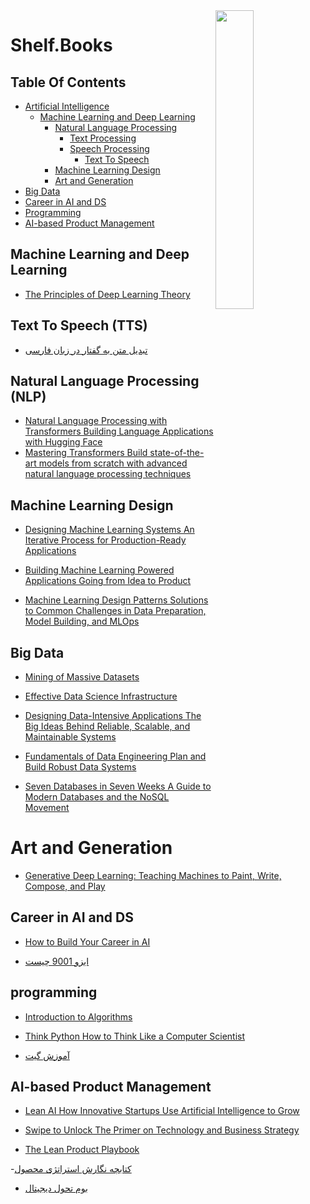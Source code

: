 <img src="https://github.com/IKJ1992/Shelf/blob/master/images/logo.PNG" width="35%" height="35%" align="right" />

# Shelf.Books

## Table Of Contents
- [Artificial Intelligence]()
  - [Machine Learning and Deep Learning](#machine-learning-and-deep-learning)
    - [Natural Language Processing](#natural-language-processing-nlp)
      - [Text Processing]()
      - [Speech Processing]()
        - [Text To Speech](#text-to-speech-tts)
    - [Machine Learning Design](#machine-learning-design)
    - [Art and Generation](#art-and-generation)
- [Big Data](#big-data)
- [Career in AI and DS](#career-in-ai-ds)
- [Programming](#programming)
- [AI-based Product Management](#ai-based-product-management)
      
    


## Machine Learning and Deep Learning
- [The Principles of Deep Learning Theory](../resources/The%20Principles%20of%20Deep%20Learning%20Theory.pdf)
## Text To Speech (TTS)
- [تبدیل متن به گفتار در زبان فارسی](../resources/%D8%AA%D8%A8%D8%AF%DB%8C%D9%84%20%D9%85%D8%AA%D9%86%20%D8%A8%D9%87%20%DA%AF%D9%81%D8%AA%D8%A7%D8%B1%20%D8%AF%D8%B1%20%D8%B2%D8%A8%D8%A7%D9%86%20%D9%81%D8%A7%D8%B1%D8%B3%DB%8C.pdf)

## Natural Language Processing (NLP)
- [Natural Language Processing with Transformers Building Language Applications with Hugging Face](../resources/Natural%20Language%20Processing%20with%20Transformers%20Building%20Language%20Applications%20with%20Hugging%20Face.pdf)
- [Mastering Transformers Build state-of-the-art models from scratch with advanced natural language processing techniques](../resources/Mastering%20Transformers%20Build%20state-of-the-art%20models%20from%20scratch%20with%20advanced%20natural%20language%20processing%20techniques.pdf)

## Machine Learning Design
- [Designing Machine Learning Systems An Iterative Process for Production-Ready Applications](../resources/Designing%20Machine%20Learning%20Systems%20An%20Iterative%20Process%20for%20Production-Ready%20Applications.pdf)
- [Building Machine Learning Powered Applications Going from Idea to Product](../resources/Building%20Machine%20Learning%20Powered%20Applications%20Going%20from%20Idea%20to%20Product.pdf)

- [Machine Learning Design Patterns Solutions to Common Challenges in Data Preparation, Model Building, and MLOps](../resources/Machine%20Learning%20Design%20Patterns%20Solutions%20to%20Common%20Challenges%20in%20Data%20Preparation%2C%20Model%20Building%2C%20and%20MLOps.pdf)



## Big Data
- [Mining of Massive Datasets](../resources/Mining%20of%20Massive%20Datasets.pdf)
- [Effective Data Science Infrastructure](../resources/Effective%20Data%20Science%20Infrastructure.pdf)
- [Designing Data-Intensive Applications The Big Ideas Behind Reliable, Scalable, and Maintainable Systems](../resources/Designing%20Data-Intensive%20Applications%20The%20Big%20Ideas%20Behind%20Reliable%2C%20Scalable%2C%20and%20Maintainable%20Systems.pdf)
- [Fundamentals of Data Engineering Plan and Build Robust Data Systems](../resources/Fundamentals%20of%20Data%20Engineering%20Plan%20and%20Build%20Robust%20Data%20Systems.pdf)

- [Seven Databases in Seven Weeks A Guide to Modern Databases and the NoSQL Movement](../resources/Seven%20Databases%20in%20Seven%20Weeks%20A%20Guide%20to%20Modern%20Databases%20and%20the%20NoSQL%20Movement.pdf)

# Art and Generation

- [Generative Deep Learning: Teaching Machines to Paint, Write, Compose, and Play](../resources/Generative%20Deep%20Learning%20Teaching%20Machines%20to%20Paint%2C%20Write%2C%20Compose%2C%20and%20Play.pdf)
## Career in AI and DS

- [How to Build Your Career in AI](../resources/How%20to%20Build%20Your%20Career%20in%20AI.pdf)

- [ایزو 9001 چیست](../resources/%D8%A7%DB%8C%D8%B2%D9%88%209001%20%DA%86%DB%8C%D8%B3%D8%AA.pdf)
## programming

- [Introduction to Algorithms](../resources/Introduction%20Data%20structure%20and%20solutions.pdf)

- [Think Python How to Think Like a Computer Scientist](../resources/Think%20Python%20How%20to%20Think%20Like%20a%20Computer%20Scientist.pdf)

- [آموزش گیت](../resources/%D8%A2%D9%85%D9%88%D8%B2%D8%B4%20%DA%AF%DB%8C%D8%AA.pdf)

## AI-based Product Management

- [Lean AI How Innovative Startups Use Artificial Intelligence to Grow](../resources/Lean%20AI%20How%20Innovative%20Startups%20Use%20Artificial%20Intelligence%20to%20Grow.epub)

- [Swipe to Unlock The Primer on Technology and Business Strategy](../resources/Swipe%20to%20Unlock%20The%20Primer%20on%20Technology%20and%20Business%20Strategy.pdf)

- [The Lean Product Playbook](../resources/The%20Lean%20Product%20Playbook.pdf)

-[کتابچه نگارش استراتژی محصول](../resources/%DA%A9%D8%AA%D8%A7%D8%A8%DA%86%D9%87%20%D9%86%DA%AF%D8%A7%D8%B1%D8%B4%20%D8%A7%D8%B3%D8%AA%D8%B1%D8%A7%D8%AA%DA%98%DB%8C%20%D9%85%D8%AD%D8%B5%D9%88%D9%84.pdf)

- [بوم تحول دیجیتال](../resources/%DA%A9%D8%AA%D8%A7%D8%A8%20%D8%A8%D9%88%D9%85%20%D8%AA%D8%AD%D9%88%D9%84%20%D8%AF%DB%8C%D8%AC%DB%8C%D8%AA%D8%A7%D9%84.pdf)
